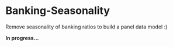 # Banking-Seasonality

Remove seasonality of banking ratios to build a panel data model :)


**In progress...**

 
